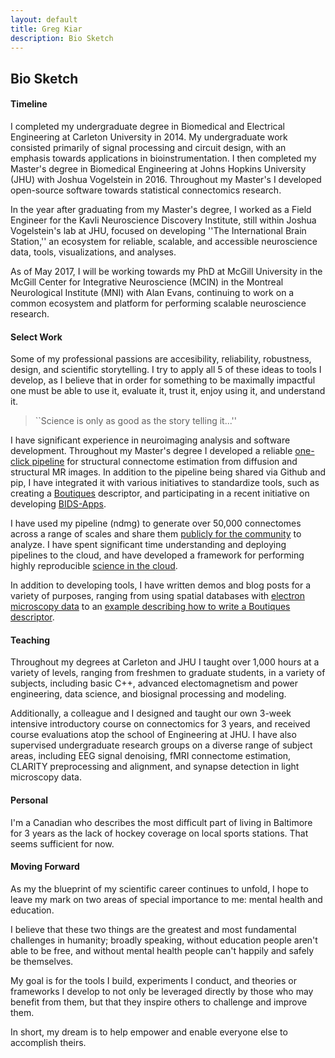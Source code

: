 ```yaml
---
layout: default
title: Greg Kiar
description: Bio Sketch
---
```


## Bio Sketch

#### Timeline

I completed my undergraduate degree in Biomedical and Electrical Engineering at Carleton University in 2014.
My undergraduate work consisted primarily of signal processing and circuit design, with an emphasis towards
applications in bioinstrumentation. I then completed my Master's degree in Biomedical Engineering at Johns
Hopkins University (JHU) with Joshua Vogelstein in 2016. Throughout my Master's I developed open-source
software towards statistical connectomics research.

In the year after graduating from my Master's degree, I worked as a Field Engineer for the Kavli
Neuroscience Discovery Institute, still within Joshua Vogelstein's lab at JHU, focused on developing ''The
International Brain Station,'' an ecosystem for reliable, scalable, and accessible neuroscience data, tools,
visualizations, and analyses.

As of May 2017, I will be working towards my PhD at McGill University in the McGill Center for Integrative
Neuroscience (MCIN) in the Montreal Neurological Institute (MNI) with Alan Evans, continuing to work on a
common ecosystem and platform for performing scalable neuroscience research.

#### Select Work

Some of my professional passions are accesibility, reliability, robustness, design, and scientific storytelling.
I try to apply all 5 of these ideas to tools I develop, as I believe that in order for something to be maximally
impactful one must be able to use it, evaluate it, trust it, enjoy using it, and understand it.

> ``Science is only as good as the story telling it...''

I have significant experience in neuroimaging analysis and software development. Throughout my Master's
degree I developed a reliable [one-click pipeline](https://github.com/neurodata/ndmg) for structural connectome
estimation from diffusion and structural MR images. In addition to the pipeline being shared via Github and
pip, I have integrated it with various initiatives to standardize tools, such as creating a
[Boutiques](http://boutiques.github.io) descriptor, and participating in a recent initiative on developing
[BIDS-Apps](http://journals.plos.org/ploscompbiol/article?id=10.1371/journal.pcbi.1005209).

I have used my pipeline (ndmg) to generate over 50,000 connectomes across a range of scales and share them
[publicly for the community](http://m2g.io) to analyze. I have spent significant time understanding and
deploying pipelines to the cloud, and have developed a framework for performing highly reproducible
[science in the cloud](http://scienceinthe.cloud).

In addition to developing tools, I have written demos and blog posts for a variety of purposes, ranging from
using spatial databases with [electron microscopy data](http://neurostorm.io) to an
[example describing how to write a Boutiques descriptor](https://github.com/boutiques/boutiques/tree/master/examples).


#### Teaching

Throughout my degrees at Carleton and JHU I taught over 1,000 hours at a variety of levels, ranging from freshmen
to graduate students, in a variety of subjects, including basic C++, advanced electomagnetism and power engineering,
data science, and biosignal processing and modeling.

Additionally, a colleague and I designed and taught our own 3-week intensive introductory course on connectomics for 3
years, and received course evaluations atop the school of Engineering at JHU. I have also supervised undergraduate
research groups on a diverse range of subject areas, including EEG signal denoising, fMRI connectome estimation,
CLARITY preprocessing and alignment, and synapse detection in light microscopy data.


#### Personal

I'm a Canadian who describes the most difficult part of living in Baltimore for 3 years as the lack of hockey coverage
on local sports stations. That seems sufficient for now.


#### Moving Forward

As my the blueprint of my scientific career continues to unfold, I hope to leave my mark on two areas of special
importance to me: mental health and education.

I believe that these two things are the greatest and most fundamental challenges in humanity; broadly speaking, without
education people aren't able to be free, and without mental health people can't happily and safely be themselves.

My goal is for the tools I build, experiments I conduct, and theories or frameworks I develop to not only be leveraged
directly by those who may benefit from them, but that they inspire others to challenge and improve them.

In short, my dream is to help empower and enable everyone else to accomplish theirs.
